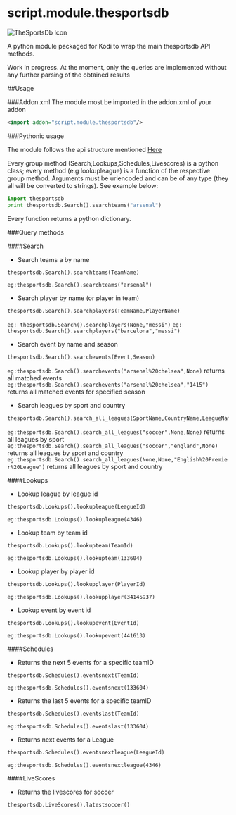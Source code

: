 # script.module.thesportsdb
![TheSportsDb Icon](http://s11.postimg.org/5cq70m2j7/icon.png)

A python module packaged for Kodi to wrap the main thesportsdb API methods.

Work in progress. 
At the moment, only the queries are implemented without any further parsing of the obtained results

##Usage

###Addon.xml
The module most be imported in the addon.xml of your addon
```xml
<import addon="script.module.thesportsdb"/>
```

###Pythonic usage

The module follows the api structure mentioned [Here](http://www.thesportsdb.com/forum/viewtopic.php?f=6&t=5)

Every group method (Search,Lookups,Schedules,Livescores) is a python class; every method (e.g lookupleague) is a function of the respective group method. Arguments must be urlencoded and can be of any type (they all will be converted to strings).
See example below:

```python
import thesportsdb
print thesportsdb.Search().searchteams("arsenal")
```
Every function returns a python dictionary.

###Query methods

####Search
* Search teams a by name
```python
thesportsdb.Search().searchteams(TeamName)
```
`eg:thesportsdb.Search().searchteams("arsenal")`

* Search player by name (or player in team)
```python
thesportsdb.Search().searchplayers(TeamName,PlayerName)
```
`eg: thesportsdb.Search().searchplayers(None,"messi")`
`eg: thesportsdb.Search().searchplayers("barcelona","messi")`

* Search event by name and season
```python
thesportsdb.Search().searchevents(Event,Season)
```
`eg:thesportsdb.Search().searchevents("arsenal%20chelsea",None)` returns all matched events
`eg:thesportsdb.Search().searchevents("arsenal%20chelsea","1415")` returns all matched events for specified season

* Search leagues by sport and country
```python
thesportsdb.Search().search_all_leagues(SportName,CountryName,LeagueName)
```
`eg:thesportsdb.Search().search_all_leagues("soccer",None,None)` returns all leagues by sport
`eg:thesportsdb.Search().search_all_leagues("soccer","england",None)` returns all leagues by sport and country
`eg:thesportsdb.Search().search_all_leagues(None,None,"English%20Premier%20League")` returns all leagues by sport and country

####Lookups

* Lookup league by league id
```python
thesportsdb.Lookups().lookupleague(LeagueId)
```
`eg:thesportsdb.Lookups().lookupleague(4346)`

* Lookup team by team id
```python
thesportsdb.Lookups().lookupteam(TeamId)
```
`eg:thesportsdb.Lookups().lookupteam(133604)`

* Lookup player by player id
```python
thesportsdb.Lookups().lookupplayer(PlayerId)
```
`eg:thesportsdb.Lookups().lookupplayer(34145937)`

* Lookup event by event id
```python
thesportsdb.Lookups().lookupevent(EventId)
```
`eg:thesportsdb.Lookups().lookupevent(441613)`

####Schedules

* Returns the next 5 events for a specific teamID
```python
thesportsdb.Schedules().eventsnext(TeamId)
```
`eg:thesportsdb.Schedules().eventsnext(133604)`

* Returns the last 5 events for a specific teamID
```python
thesportsdb.Schedules().eventslast(TeamId)
```
`eg:thesportsdb.Schedules().eventslast(133604)`

* Returns next events for a League
```python
thesportsdb.Schedules().eventsnextleague(LeagueId)
```
`eg:thesportsdb.Schedules().eventsnextleague(4346)`

####LiveScores

* Returns the livescores for soccer
```python
thesportsdb.LiveScores().latestsoccer()
```

